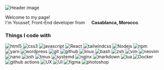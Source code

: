 ![Header image](https://raw.githubusercontent.com/yousseffjel/yousseffjel/master/assets/header.png)

<p>Welcome to my page! </br> I'm Youssef, Front-End developer from <img src="https://cdn-icons-png.flaticon.com/512/197/197551.png" width="13"/> <b>Casablanca, Morocco</b>. </p>
<h3>Things I code with</h3>
<p>
  <img alt="html5" src="https://img.shields.io/badge/-HTML5-E34F26?style=flat-square&logo=html5&logoColor=white" />
  <img alt="css3" src="https://img.shields.io/badge/-CSS3-1572B6?style=flat-square&logo=css3&logoColor=white" />
  <img alt="javascript" src="https://img.shields.io/badge/-JavaScript-F7DF1E?style=flat-square&logo=javascript&logoColor=black" />
  <img alt="React" src="https://img.shields.io/badge/-React-45b8d8?style=flat-square&logo=react&logoColor=white" />
  <img alt="tailwindcss" src="https://img.shields.io/badge/-Tailwind%20CSS-38B2AC?style=flat-square&logo=tailwind-css&logoColor=white" />
  <img alt="Nodejs" src="https://img.shields.io/badge/-Nodejs-43853d?style=flat-square&logo=Node.js&logoColor=white" />
  <img alt="npm" src="https://img.shields.io/badge/-NPM-CB3837?style=flat-square&logo=npm&logoColor=white" />
  <img alt="yarn" src="https://img.shields.io/badge/-Yarn-2C8EBB?style=flat-square&logo=yarn&logoColor=white" />
  <img alt="wordpress" src="https://img.shields.io/badge/-WordPress-21759B?style=flat-square&logo=wordpress&logoColor=white" />
  <img alt="git" src="https://img.shields.io/badge/-Git-F05032?style=flat-square&logo=git&logoColor=white" />
  <img alt="github" src="https://img.shields.io/badge/-GitHub-181717?style=flat-square&logo=github&logoColor=white" />
  <img alt="linux" src="https://img.shields.io/badge/-Linux-FCC624?style=flat-square&logo=linux&logoColor=black" />
  <img alt="bash" src="https://img.shields.io/badge/-Bash-4EAA25?style=flat-square&logo=gnu-bash&logoColor=white" />
  <img alt="zsh" src="https://img.shields.io/badge/-Zsh-5E0A82?style=flat-square&logo=gnu-bash&logoColor=white" />
  <img alt="vim" src="https://img.shields.io/badge/-Vim-019733?style=flat-square&logo=vim&logoColor=white" />
  <img alt="neovim" src="https://img.shields.io/badge/-Neovim-57A143?style=flat-square&logo=neovim&logoColor=white" />
  <img alt="nano" src="https://img.shields.io/badge/-Nano-4A90E2?style=flat-square&logo=nano&logoColor=white" />
  <img alt="ssh" src="https://img.shields.io/badge/-SSH-8A2BE2?style=flat-square&logo=ssh&logoColor=white" />
  <img alt="tmux" src="https://img.shields.io/badge/-Tmux-1BB91F?style=flat-square&logo=tmux&logoColor=white" />
  <img alt="systemd" src="https://img.shields.io/badge/-Systemd-003366?style=flat-square&logo=systemd&logoColor=white" />
  <img alt="nginx" src="https://img.shields.io/badge/-Nginx-269539?style=flat-square&logo=nginx&logoColor=white" />
  <img alt="markdown" src="https://img.shields.io/badge/-Markdown-000000?style=flat-square&logo=markdown&logoColor=white" />
  <img alt="lua" src="https://img.shields.io/badge/-Lua-2C2D72?style=flat-square&logo=lua&logoColor=white" />
  <img alt="Docker" src="https://img.shields.io/badge/-Docker-46a2f1?style=flat-square&logo=docker&logoColor=white" />
  <img alt="github actions" src="https://img.shields.io/badge/-Github_Actions-2088FF?style=flat-square&logo=github-actions&logoColor=white" />
  <img alt="UX" src="https://img.shields.io/badge/-UX-5B5B5B?style=flat-square&logo=ux&logoColor=white" />
  <img alt="UI" src="https://img.shields.io/badge/-UI-007ACC?style=flat-square&logo=ui&logoColor=white" />
  <img alt="figma" src="https://img.shields.io/badge/-Figma-F24E1E?style=flat-square&logo=figma&logoColor=white" />
  <img alt="photoshop" src="https://img.shields.io/badge/-Photoshop-31A8FF?style=flat-square&logo=adobe-photoshop&logoColor=white" />
</p>
